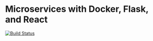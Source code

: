 # Microservices with Docker, Flask, and React

[![Build Status](https://travis-ci.org/tpebcp/testdriven-app.svg?branch=master)](https://travis-ci.org/tpebcp/2nd)
